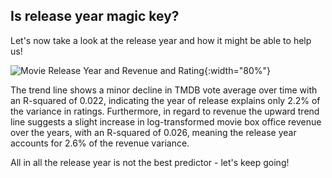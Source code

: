 ## Is release year magic key?
Let's now take a look at the release year and how it might be able to help us! 

![Movie Release Year and Revenue and Rating](figures/Movie_release_year/Movie_release_year_scatterplot.png){:width="80%"}

The trend line shows a minor decline in TMDB vote average over time with an R-squared of 0.022, indicating the year of release explains only 2.2% of the variance in ratings.
Furthermore, in regard to revenue the upward trend line suggests a slight increase in log-transformed movie box office revenue over the years, with an R-squared of 0.026, meaning the release year accounts for 2.6% of the revenue variance.

All in all the release year is not the best predictor - let's keep going!

